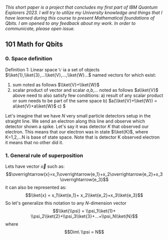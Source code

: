 *This short paper is a project that concludes my first part of IBM Quantum Explorers 2023. I will try to utilize my University knowledge and things that I have learned during this course to present Mathematical foundations of Qbits. 
I am opened to any feedback about my work. In order to communicate, please open issue.*

## 101 Math for Qbits

### 0. Space definition
Definition 1: 
Linear space $\mathbb{V}$ ia a set of objects $\\ket{1},\\ket{3},...\\ket{V},...,\\ket{W}...$ named vectors for which exist: 
1) sum noted as follows $\\ket{V}+\\ket{W}$
2) scalar product of vector and scalar *a,b,...* noted as follows $a\\ket{V}$
above need to also satisfy few conditions:
a) result of any scalar product or sum needs to be part of the same space
b) $a(\\ket{V}+\\ket{W}) = a\\ket{V}+a\\ket{W}$
c) $

Let's imagine that we have *N* very small particle detectors setup in the straight line. We send an electron along this line and observe which detector shown a spike. Let's say it was detector *K* that observed our electron. This means that our electron was in state $\\ket{K}$, where K=1,2,...N is base of state space. Note that is detector K observed electron it means that no other did it.
### 1. General rule of superposition
Lets have vector $\overrightarrow{x}$ such as: $$\overrightarrow{x}=x_1\overrightarrow{e_1}+x_2\overrightarrow{e_2}+x_3\overrightarrow{e_3}$$
it can also be represented as:
$$\\ket{x} = x_1\\ket{e_1}+ x_2\\ket{e_2}+x_3\\ket{e_3}$$
So let's generalize this notation to any *N*-dimension vector
$$\\ket{\\psi} = \\psi_1\\ket{1}+ \\psi_2\\ket{2}+\\psi_3\\ket{3}+...+\\psi_N\\ket{N}$$
where $$Dim\ \\psi = N$$
